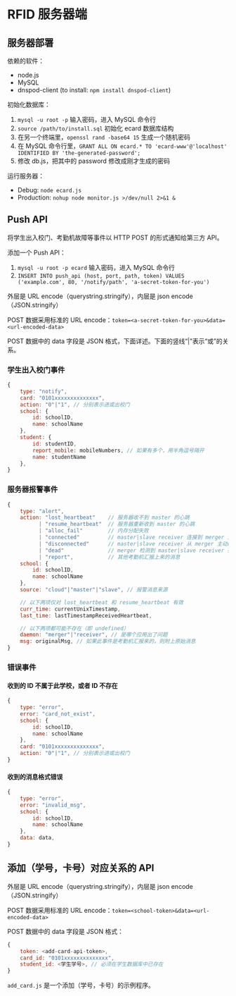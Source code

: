 # RFID 服务器端

## 服务器部署

依赖的软件：

* node.js
* MySQL
* dnspod-client (to install: ```npm install dnspod-client```)

初始化数据库：

1. ```mysql -u root -p``` 输入密码，进入 MySQL 命令行
2. ```source /path/to/install.sql``` 初始化 ecard 数据库结构
3. 在另一个终端里，```openssl rand -base64 15``` 生成一个随机密码
4. 在 MySQL 命令行里，```GRANT ALL ON ecard.* TO 'ecard-www'@'localhost' IDENTIFIED BY 'the-generated-password';```
5. 修改 db.js，把其中的 password 修改成刚才生成的密码

运行服务器：

* Debug: ```node ecard.js```
* Production: ```nohup node monitor.js >/dev/null 2>&1 &```


## Push API

将学生出入校门、考勤机故障等事件以 HTTP POST 的形式通知给第三方 API。

添加一个 Push API：

1. ```mysql -u root -p ecard``` 输入密码，进入 MySQL 命令行
2. ```INSERT INTO push_api (host, port, path, token) VALUES ('example.com', 80, '/notify/path', 'a-secret-token-for-you')```

外层是 URL encode（querystring.stringify），内层是 json encode（JSON.stringify）

POST 数据采用标准的 URL encode：```token=<a-secret-token-for-you>&data=<url-encoded-data>```

POST 数据中的 data 字段是 JSON 格式，下面详述。下面的竖线“|”表示“或”的关系。

### 学生出入校门事件

```js
{
    type: "notify",
    card: "0101xxxxxxxxxxxxxx",
    action: "0"|"1", // 分别表示进或出校门
    school: {
        id: schoolID, 
        name: schoolName
    },
    student: {
        id: studentID,
        report_mobile: mobileNumbers, // 如果有多个，用半角逗号隔开
        name: studentName
    },
}
```

### 服务器报警事件

```js
{
    type: "alert",
    action: "lost_heartbeat"    // 服务器收不到 master 的心跳
          | "resume_heartbeat"  // 服务器重新收到 master 的心跳
          | "alloc_fail"        // 内存分配失败
          | "connected"         // master|slave receiver 连接到 merger 上
          | "disconnected"      // master|slave receiver 从 merger 主动断开（如重启服务）
          | "dead"              // merger 检测到 master|slave receiver 死掉了
          | "report",           // 其他考勤机汇报上来的消息
    school: {
        id: schoolID,
        name: schoolName
    },
    source: "cloud"|"master"|"slave", // 报警消息来源

    // 以下两项仅对 lost_heartbeat 和 resume_heartbeat 有效
    curr_time: currentUnixTimestamp,
    last_time: lastTimestampReceivedHeartbeat,

    // 以下两项都可能不存在（即 undefined）
    daemon: "merger"|"receiver", // 是哪个应用出了问题
    msg: originalMsg, // 如果此事件是考勤机汇报来的，则附上原始消息
}
```

### 错误事件

#### 收到的 ID 不属于此学校，或者 ID 不存在

```js
{
    type: "error",
    error: "card_not_exist",
    school: {
        id: schoolID,
        name: schoolName
    },
    card: "0101xxxxxxxxxxxxxx",
    action: "0"|"1", // 分别表示进或出校门
}
```

#### 收到的消息格式错误

```js
{
    type: "error",
    error: "invalid_msg",
    school: {
        id: schoolID,
        name: schoolName
    },
    data: data,
}
```


## 添加（学号，卡号）对应关系的 API

外层是 URL encode（querystring.stringify），内层是 json encode（JSON.stringify）

POST 数据采用标准的 URL encode：```token=<school-token>&data=<url-encoded-data>```

POST 数据中的 data 字段是 JSON 格式：

```js
{
    token: <add-card-api-token>,
    card_id: "0101xxxxxxxxxxxxxx",
    student_id: <学生学号>, // 必须在学生数据库中已存在
}
```

```add_card.js``` 是一个添加（学号，卡号）的示例程序。

